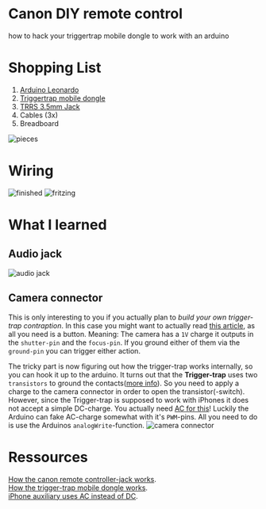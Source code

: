Canon DIY remote control
========================

how to hack your triggertrap mobile dongle to work with an arduino

# Shopping List
1. [Arduino Leonardo](http://arduino.cc/en/Main/arduinoBoardLeonardo)
2. [Triggertrap mobile dongle](http://triggertrap.com/products/triggertrap-mobile-kits/for-canon/)
3. [TRRS 3.5mm Jack](https://www.sparkfun.com/products/11570)
4. Cables (3x)
5. Breadboard

![pieces](https://farm4.staticflickr.com/3945/15687283145_9763dbf8dc.jpg)

# Wiring
![finished](https://farm6.staticflickr.com/5610/15687283555_2f5158cf27.jpg)
![fritzing](https://farm4.staticflickr.com/3956/15502802950_0575e0100b.jpg)

# What I learned
## Audio jack
![audio jack](https://farm8.staticflickr.com/7487/15502195228_9eeb286921.jpg)
## Camera connector
This is only interesting to you if you actually plan to *build your own trigger-trap contraption*. In this case you might want to actually read [this article](http://www.doc-diy.net/photo/eos_wired_remote/), as all you need is a button. Meaning: The camera has a `1V` charge it outputs in the `shutter-pin` and the `focus-pin`. If you ground either of them via the `ground-pin` you can trigger either action.

The tricky part is now figuring out how the trigger-trap works internally, so you can hook it up to the arduino. It turns out that the **Trigger-trap** uses two `transistors` to ground the contacts([more info](http://www.diyphotography.net/building-diy-trigger-trap/)). So you need to apply a charge to the 
camera connector in order to open the transistor(-switch). However, since the Trigger-trap is supposed to work with iPhones it does not accept a simple DC-charge. You actually need [AC for this](http://electronics.stackexchange.com/a/28520)! Luckily the Arduino can fake AC-charge somewhat with it's `PWM`-pins. All you need to do is use the Arduinos `analogWrite`-function.
![camera connector](https://farm6.staticflickr.com/5599/15501704399_a81d325ca1.jpg)


# Ressources
[How the canon remote controller-jack works](http://www.doc-diy.net/photo/eos_wired_remote/).  
[How the trigger-trap mobile dongle works](http://www.diyphotography.net/building-diy-trigger-trap/).  
[iPhone auxiliary uses AC instead of DC](http://electronics.stackexchange.com/a/28520).
